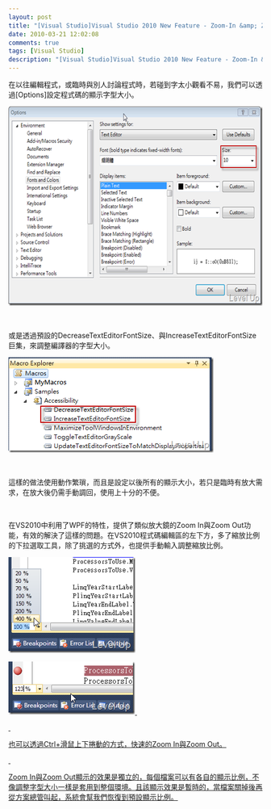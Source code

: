 ```yaml
---
layout: post
title: "[Visual Studio]Visual Studio 2010 New Feature - Zoom-In &amp; Zoom-Out"
date: 2010-03-21 12:02:08
comments: true
tags: [Visual Studio]
description: "[Visual Studio]Visual Studio 2010 New Feature - Zoom-In &amp; Zoom-Out"
---
```

<p>在以往編輯程式，或臨時與別人討論程式時，若碰到字太小觀看不易，我們可以透過[Options]設定程式碼的顯示字型大小。</p>  <p><img style="border-right-width: 0px; display: inline; border-top-width: 0px; border-bottom-width: 0px; border-left-width: 0px" title="image" border="0" alt="image" src="\images\posts\14135\image_thumb_3.png" width="644" height="395" /></a> </p>  <p> </p>  <p>或是透過預設的DecreaseTextEditorFontSize、與IncreaseTextEditorFontSize巨集，來調整編譯器的字型大小。</p>  <p><a href="http://files.dotblogs.com.tw/larrynung/1003/VisualStudioVisualStudio2010NewFeatureZo_14BFC/image_6.png"><img style="border-right-width: 0px; display: inline; border-top-width: 0px; border-bottom-width: 0px; border-left-width: 0px" title="image" border="0" alt="image" src="\images\posts\14135\image_thumb_2.png" width="407" height="189" /></a> </p>  <p> </p>  <p>這樣的做法使用動作繁瑣，而且是設定以後所有的顯示大小，若只是臨時有放大需求，在放大後仍需手動調回，使用上十分的不便。</p>  <p> </p>  <p>在VS2010中利用了WPF的特性，提供了類似放大鏡的Zoom In與Zoom Out功能，有效的解決了這樣的問題。在VS2010程式碼編輯區的左下方，多了縮放比例的下拉選取工具，除了挑選的方式外，也提供手動輸入調整縮放比例。</p>  <p><a href="http://files.dotblogs.com.tw/larrynung/1003/VisualStudioVisualStudio2010NewFeatureZo_14BFC/image_2.png"><img style="border-right-width: 0px; display: inline; border-top-width: 0px; border-bottom-width: 0px; border-left-width: 0px" title="image" border="0" alt="image" src="\images\posts\14135\image_thumb.png" width="252" height="190" /></a></p>  <p><a href="http://files.dotblogs.com.tw/larrynung/1003/VisualStudioVisualStudio2010NewFeatureZo_14BFC/image_4.png"><img style="border-right-width: 0px; display: inline; border-top-width: 0px; border-bottom-width: 0px; border-left-width: 0px" title="image" border="0" alt="image" src="\images\posts\14135\image_thumb_1.png" width="251" height="105" /> </p>  <p> </p>  <p>也可以透過Ctrl+滑鼠上下捲動的方式，快速的Zoom In與Zoom Out。</p>  <p> </p>  <p>Zoom In與Zoom Out顯示的效果是獨立的，每個檔案可以有各自的顯示比例，不像調整字型大小一樣是套用到整個環境。且該顯示效果是暫時的，當檔案關掉後再從方案總管叫起，系統會幫我們恢復到預設顯示比例。</p>